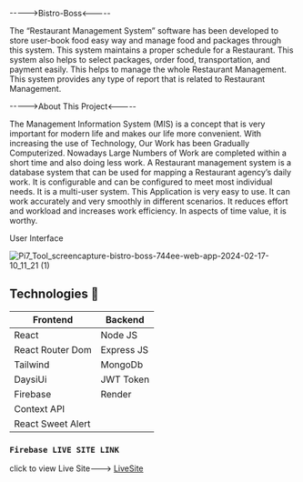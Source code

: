 ----->Bistro-Boss<-----

The “Restaurant Management System” software has been developed to store user-book food easy way and manage food and packages through this system. This system maintains a proper schedule for a Restaurant. This system also helps to select packages, order food, transportation, and payment easily. This helps to manage the whole Restaurant Management. This system provides any type of report that is related to Restaurant Management.

----->About This Project<-----

The Management Information System (MIS) is a concept that is very important for modern life and makes our life more convenient. With increasing the use of Technology, Our Work has been Gradually Computerized. Nowadays Large Numbers of Work are completed within a short time and also doing less work. 
A Restaurant management system is a database system that can be used for mapping a Restaurant agency’s daily work. It is configurable and can be configured to meet most individual needs. It is a multi-user system. This Application is very easy to use. It can work accurately and very smoothly in different scenarios. It reduces effort and workload and increases work efficiency. In aspects of time value, it is worthy.

User  Interface

![Pi7_Tool_screencapture-bistro-boss-744ee-web-app-2024-02-17-10_11_21 (1)](https://github.com/shuvo794/bistro-boss-restaurant/assets/81945670/9562d590-abdc-4fb6-a89a-04188037552e)

<!-- >>>>>>> c1ffa8a3c3771d981044c35e8c6aa6f80db1453d -->

## Technologies 🚩

| Frontend               | Backend          |
|------------------------|----------------- |
| React                  |  Node JS         |
| React Router Dom       |  Express JS      |
| Tailwind               |  MongoDb         |
| DaysiUi                |  JWT Token       |
| Firebase               |  Render          |
| Context API            |                  |                
| React Sweet Alert      |                  |






### `Firebase LIVE SITE LINK`

click to view Live Site---> [LiveSite](https://bistro-boss-744ee.web.app/) 
